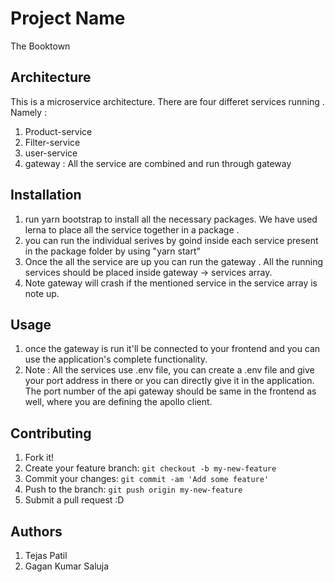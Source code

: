 # Project Name

The Booktown

## Architecture

This is a microservice architecture. There are four differet services running . 
Namely : 
1. Product-service
2. Filter-service
3. user-service
4. gateway : All the service are combined and run through gateway

## Installation

1. run yarn bootstrap to install all the necessary packages. We have used lerna to place all the service together in a package . 
2. you can run the individual serives by goind inside each service present in the package folder by using "yarn start"
3. Once the all the service are up you can run the gateway . All the running services should be placed inside gateway -> services array. 
4. Note gateway will crash if the mentioned service in the service array is note up.

## Usage

1. once the gateway is run it'll be connected to your frontend and you can use the application's complete functionality.
2. Note : All the services use .env file, you can create a .env file and give your port address in there or you can directly give it in the application. The port number of the 
api gateway should be same in the frontend as well, where you are defining the apollo client.

## Contributing

1. Fork it!
2. Create your feature branch: `git checkout -b my-new-feature`
3. Commit your changes: `git commit -am 'Add some feature'`
4. Push to the branch: `git push origin my-new-feature`
5. Submit a pull request :D



## Authors

1. Tejas Patil
2. Gagan Kumar Saluja
